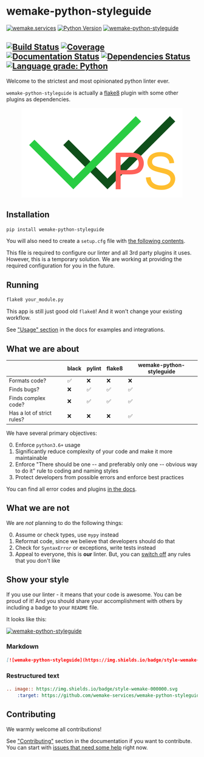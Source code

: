 # wemake-python-styleguide

[![wemake.services](https://img.shields.io/badge/%20-wemake.services-green.svg?label=%20&logo=data%3Aimage%2Fpng%3Bbase64%2CiVBORw0KGgoAAAANSUhEUgAAABAAAAAQCAMAAAAoLQ9TAAAABGdBTUEAALGPC%2FxhBQAAAAFzUkdCAK7OHOkAAAAbUExURQAAAAAAAAAAAAAAAAAAAAAAAAAAAAAAAP%2F%2F%2F5TvxDIAAAAIdFJOUwAjRA8xXANAL%2Bv0SAAAADNJREFUGNNjYCAIOJjRBdBFWMkVQeGzcHAwksJnAPPZGOGAASzPzAEHEGVsLExQwE7YswCb7AFZSF3bbAAAAABJRU5ErkJggg%3D%3D)](https://wemake.services)
[![Python Version](https://img.shields.io/pypi/pyversions/wemake-python-styleguide.svg)](https://pypi.org/project/wemake-python-styleguide/)
[![wemake-python-styleguide](https://img.shields.io/badge/style-wemake-000000.svg)](https://github.com/wemake-services/wemake-python-styleguide)

[![Build Status](https://travis-ci.org/wemake-services/wemake-python-styleguide.svg?branch=master)](https://travis-ci.org/wemake-services/wemake-python-styleguide)
[![Coverage](https://coveralls.io/repos/github/wemake-services/wemake-python-styleguide/badge.svg?branch=master)](https://coveralls.io/github/wemake-services/wemake-python-styleguide?branch=master)
[![Documentation Status](https://readthedocs.org/projects/wemake-python-styleguide/badge/?version=latest)](https://wemake-python-styleguide.readthedocs.io/en/latest/?badge=latest)
[![Dependencies Status](https://img.shields.io/badge/dependencies-up%20to%20date-brightgreen.svg)](https://github.com/wemake-services/wemake-python-styleguide/pulls?utf8=%E2%9C%93&q=is%3Apr%20author%3Aapp%2Fdependabot)
[![Language grade: Python](https://img.shields.io/lgtm/grade/python/g/wemake-services/wemake-python-styleguide.svg?logo=lgtm&logoWidth=18)](https://lgtm.com/projects/g/wemake-services/wemake-python-styleguide/context:python)
---

Welcome to the strictest and most opinionated python linter ever.

`wemake-python-styleguide` is actually a [flake8](http://flake8.pycqa.org/en/latest/)
plugin with some other plugins as dependencies.

<p align="center">
  <img src="https://raw.githubusercontent.com/wemake-services/wemake-python-styleguide/master/docs/_static/logo.png"
       alt="wemake-python-styleguide logo">
</p>

## Installation

```bash
pip install wemake-python-styleguide
```

You will also need to create a `setup.cfg` file with [the following contents](https://wemake-python-styleguide.readthedocs.io/en/latest/pages/options/config.html#plugins).

This file is required to configure our linter and all 3rd party plugins it uses.
However, this is a temporary solution.
We are working at providing the required configuration for you in the future.


## Running

```bash
flake8 your_module.py
```

This app is still just good old `flake8`!
And it won't change your existing workflow.

See ["Usage" section](https://wemake-python-styleguide.readthedocs.io/en/latest/pages/usage/setup.html)
in the docs for examples and integrations.


## What we are about

|                            | black | pylint | flake8 | wemake-python-styleguide |
|----------------------------|-------|--------|--------|--------------------------|
| Formats code?              |   ✅   |    ❌   |    ❌   |             ❌            |
| Finds bugs?                |   ❌   |    ✅   |    ✅   |             ✅            |
| Finds complex code?        |   ❌   |    ✅   |    ✅   |             ✅            |
| Has a lot of strict rules? |   ❌   |    ❌   |    ❌   |             ✅            |

We have several primary objectives:

0. Enforce `python3.6+` usage
1. Significantly reduce complexity of your code and make it more maintainable
2. Enforce "There should be one -- and preferably only one -- obvious way to do it" rule to coding and naming styles
3. Protect developers from possible errors and enforce best practices

You can find all error codes and plugins [in the docs](https://wemake-python-styleguide.readthedocs.io/en/latest/pages/violations/index.html).


## What we are not

We are *not* planning to do the following things:

0. Assume or check types, use `mypy` instead
1. Reformat code, since we believe that developers should do that
2. Check for `SyntaxError` or exceptions, write tests instead
3. Appeal to everyone, this is **our** linter. But, you can [switch off](https://wemake-python-styleguide.readthedocs.io/en/latest/pages/usage/setup.html#ignoring-violations) any rules that you don't like


## Show your style

If you use our linter - it means that your code is awesome.
You can be proud of it!
And you should share your accomplishment with others
by including a badge to your `README` file.

It looks like this:

[![wemake-python-styleguide](https://img.shields.io/badge/style-wemake-000000.svg)](https://github.com/wemake-services/wemake-python-styleguide)

### Markdown

```md
[![wemake-python-styleguide](https://img.shields.io/badge/style-wemake-000000.svg)](https://github.com/wemake-services/wemake-python-styleguide)
```

### Restructured text

```rst
.. image:: https://img.shields.io/badge/style-wemake-000000.svg
    :target: https://github.com/wemake-services/wemake-python-styleguide
```


## Contributing

We warmly welcome all contributions!

See ["Contributing"](https://wemake-python-styleguide.readthedocs.io/en/latest/pages/contributing.html)
section in the documentation if you want to contribute.
You can start with [issues that need some help](https://github.com/wemake-services/wemake-python-styleguide/issues?q=is%3Aissue+is%3Aopen+label%3A%22help+wanted%22) right now.
